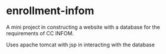 # enrollment-infom
A mini project in constructing a website with a database for the requirements of CC INFOM.

Uses apache tomcat with jsp in interacting with the database
